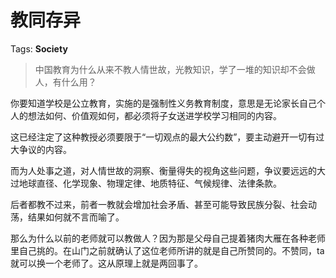 # 教同存异

Tags: **Society**

> 中国教育为什么从来不教人情世故，光教知识，学了一堆的知识却不会做人，有什么用？



你要知道学校是公立教育，实施的是强制性义务教育制度，意思是无论家长自己个人的想法如何、价值观如何，都必须将子女送进学校学习相同的内容。

这已经注定了这种教授必须要限于“一切观点的最大公约数”，要主动避开一切有过大争议的内容。

而为人处事之道，对人情世故的洞察、衡量得失的视角这些问题，争议要远远的大过地球直径、化学现象、物理定律、地质特征、气候规律、法律条款。

后者都教不过来，前者一教就会增加社会矛盾、甚至可能导致民族分裂、社会动荡，结果如何就不言而喻了。

那么为什么以前的老师就可以教做人？因为那是父母自己提着猪肉大雁在各种老师里自己挑的。在山门之前就确认了这位老师所讲的就是自己所赞同的。不赞同，ta就可以换一个老师了。这从原理上就是两回事了。



